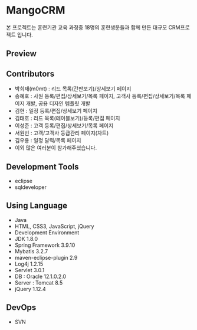 # MangoCRM

본 프로젝트는 훈련기관 교육 과정중 18명의 훈련생분들과 함께 만든 대규모 CRM프로젝트 입니다.

## Preview

## Contributors
- 박희재(m0mt) : 리드 목록(간판보기)/상세보기 페이지
- 송혜호 : 사원 등록/편집/상세보기/목록 페이지, 고객사 등록/편집/상세보기/목록 페이지 개발, 공용 디자인 템플릿 개발
- 김현 : 일정 등록/편집/상세보기 페이지
- 김태호 : 리드 목록(테이블보기)/등록/편집 페이지
- 이성준 : 고객 등록/편집/상세보기/목록 페이지
- 서원빈 : 고객/고객사 등급관리 페이지(차트)
- 김우용 : 일정 달력/목록 페이지
- 이외 많은 여러분이 참가해주셨습니다.

## Development Tools
- eclipse
- sqldeveloper
 
## Using Language
- Java
- HTML, CSS3, JavaScript, jQuery
- Development Environment
- JDK 1.8.0
- Spring Framework 3.9.10
- Mybatis 3.2.7
- maven-eclipse-plugin 2.9
- Log4j 1.2.15
- Servlet 3.0.1
- DB : Oracle 12.1.0.2.0
- Server : Tomcat 8.5
- jQuery 1.12.4

## DevOps
- SVN
